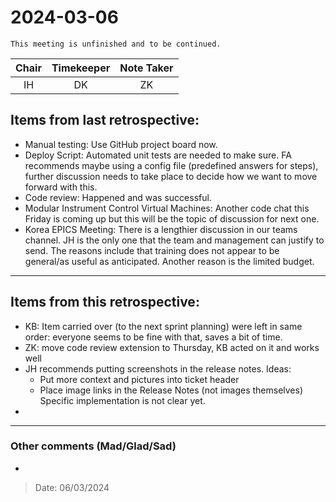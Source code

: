 # 2024-03-06

```{note}
This meeting is unfinished and to be continued.
```

| Chair        | Timekeeper  | Note Taker   |
| :--------:   | :---------: | :----------: |
| IH           | DK          | ZK           |

## Items from last retrospective:

- Manual testing: Use GitHub project board now.
- Deploy Script: Automated unit tests are needed to make sure.
FA recommends maybe using a config file (predefined answers for steps), further discussion needs to take place to decide how we want to move forward with this.
- Code review: Happened and was successful.
- Modular Instrument Control Virtual Machines: Another code chat this Friday is coming up but this will be the topic of discussion for next one.
- Korea EPICS Meeting: There is a lengthier discussion in our teams channel. JH is the only one that the team and management can justify to send. The reasons include that training does not appear to be general/as useful as anticipated. Another reason is the limited budget.

***

## Items from this retrospective:

- KB: Item carried over (to the next sprint planning) were left in same order: everyone seems to be fine with that, saves a bit of time.
- ZK: move code review extension to Thursday, KB acted on it and works well
- JH recommends putting screenshots in the release notes. Ideas:
    - Put more context and pictures into ticket header
    - Place image links in the Release Notes (not images themselves)
    Specific implementation is not clear yet.
- 

***

### Other comments (Mad/Glad/Sad)

- 

> Date: 06/03/2024
